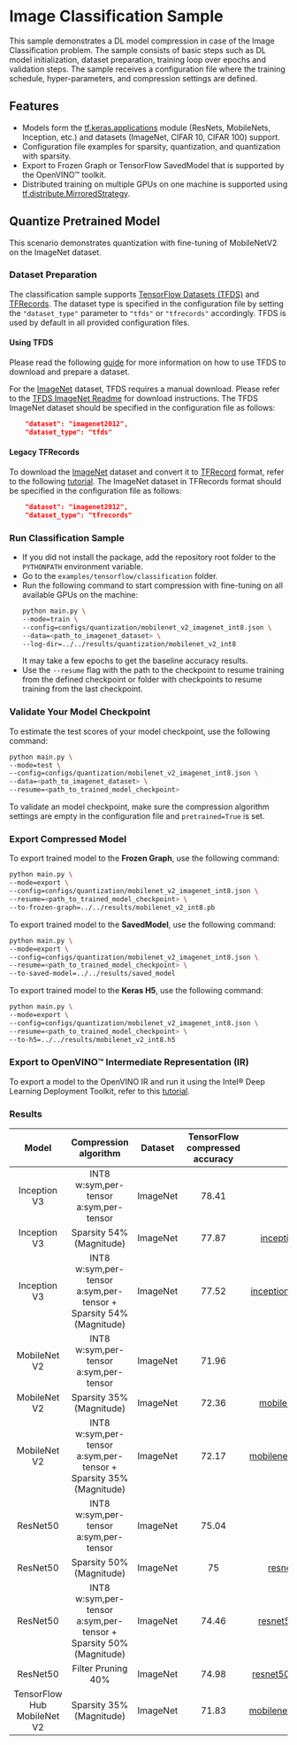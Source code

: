 # Image Classification Sample

This sample demonstrates a DL model compression in case of the Image Classification problem. The sample consists of basic steps such as DL model initialization, dataset preparation, training loop over epochs and validation steps. The sample receives a configuration file where the training schedule, hyper-parameters, and compression settings are defined.

## Features

- Models form the [tf.keras.applications](https://www.tensorflow.org/api_docs/python/tf/keras/applications) module (ResNets, MobileNets, Inception, etc.) and datasets (ImageNet, CIFAR 10, CIFAR 100) support.
- Configuration file examples for sparsity, quantization, and quantization with sparsity.
- Export to Frozen Graph or TensorFlow SavedModel that is supported by the OpenVINO™ toolkit.
- Distributed training on multiple GPUs on one machine is supported using [tf.distribute.MirroredStrategy](https://www.tensorflow.org/api_docs/python/tf/distribute/MirroredStrategy).

## Quantize Pretrained Model

This scenario demonstrates quantization with fine-tuning of MobileNetV2 on the ImageNet dataset.

### Dataset Preparation

The classification sample supports [TensorFlow Datasets (TFDS)](https://www.tensorflow.org/datasets) and [TFRecords](https://www.tensorflow.org/tutorials/load_data/tfrecord).
The dataset type is specified in the configuration file by setting the `"dataset_type"` parameter to `"tfds"` or `"tfrecords"` accordingly. TFDS is used by default in all provided configuration files.

#### Using TFDS

Please read the following [guide](https://www.tensorflow.org/datasets/overview) for more information on how to use TFDS to download and prepare a dataset.

For the [ImageNet](http://www.image-net.org/challenges/LSVRC/2012/) dataset, TFDS requires a manual download. Please refer to the [TFDS ImageNet Readme](https://www.tensorflow.org/datasets/catalog/imagenet2012) for download instructions.
The TFDS ImageNet dataset should be specified in the configuration file as follows:
```json
    "dataset": "imagenet2012",
    "dataset_type": "tfds"
```

#### Legacy TFRecords

To download the [ImageNet](http://www.image-net.org/challenges/LSVRC/2012/) dataset and convert it to [TFRecord](https://www.tensorflow.org/tutorials/load_data/tfrecord) format, refer to the following [tutorial](https://github.com/tensorflow/models/tree/master/research/slim#Data).
The ImageNet dataset in TFRecords format should be specified in the configuration file as follows:
```json
    "dataset": "imagenet2012",
    "dataset_type": "tfrecords"
```

### Run Classification Sample

- If you did not install the package, add the repository root folder to the `PYTHONPATH` environment variable.
- Go to the `examples/tensorflow/classification` folder.
- Run the following command to start compression with fine-tuning on all available GPUs on the machine:
    ```bash
    python main.py \
    --mode=train \
    --config=configs/quantization/mobilenet_v2_imagenet_int8.json \
    --data=<path_to_imagenet_dataset> \
    --log-dir=../../results/quantization/mobilenet_v2_int8
    ```
    It may take a few epochs to get the baseline accuracy results.
- Use the `--resume` flag with the path to the checkpoint to resume training from the defined checkpoint or folder with checkpoints to resume training from the last checkpoint.

### Validate Your Model Checkpoint

To estimate the test scores of your model checkpoint, use the following command:
```bash
python main.py \
--mode=test \
--config=configs/quantization/mobilenet_v2_imagenet_int8.json \
--data=<path_to_imagenet_dataset> \
--resume=<path_to_trained_model_checkpoint>
```
To validate an model checkpoint, make sure the compression algorithm settings are empty in the configuration file and `pretrained=True` is set.

### Export Compressed Model

To export trained model to the **Frozen Graph**, use the following command:
```bash
python main.py \
--mode=export \
--config=configs/quantization/mobilenet_v2_imagenet_int8.json \
--resume=<path_to_trained_model_checkpoint> \
--to-frozen-graph=../../results/mobilenet_v2_int8.pb
```

To export trained model to the **SavedModel**, use the following command:
```bash
python main.py \
--mode=export \
--config=configs/quantization/mobilenet_v2_imagenet_int8.json \
--resume=<path_to_trained_model_checkpoint> \
--to-saved-model=../../results/saved_model
```

To export trained model to the **Keras H5**, use the following command:
```bash
python main.py \
--mode=export \
--config=configs/quantization/mobilenet_v2_imagenet_int8.json \
--resume=<path_to_trained_model_checkpoint> \
--to-h5=../../results/mobilenet_v2_int8.h5
```

### Export to OpenVINO™ Intermediate Representation (IR)

To export a model to the OpenVINO IR and run it using the Intel® Deep Learning Deployment Toolkit, refer to this [tutorial](https://software.intel.com/en-us/openvino-toolkit).

### Results

|**Model**|**Compression algorithm**|**Dataset**|**TensorFlow compressed accuracy**|**NNCF config file**|**TensorFlow checkpoint**|
| :---: | :---: | :---: | :---: | :---: | :---: |
|Inception V3|INT8 w:sym,per-tensor a:sym,per-tensor |ImageNet|78.41|[inception_v3_imagenet_int8.json](configs/quantization/inception_v3_imagenet_int8.json)|[Link](https://storage.openvinotoolkit.org/repositories/nncf/tensorflow/models/develop/inception_v3_int8_w_sym_t_a_sym_t.tar.gz)|
|Inception V3|Sparsity 54% (Magnitude)|ImageNet|77.87|[inception_v3_imagenet_magnitude_sparsity.json](configs/sparsity/inception_v3_imagenet_magnitude_sparsity.json)|[Link](https://storage.openvinotoolkit.org/repositories/nncf/tensorflow/models/develop/inception_v3_sparsity_54.tar.gz)|
|Inception V3|INT8 w:sym,per-tensor a:sym,per-tensor + Sparsity 54% (Magnitude)|ImageNet|77.52|[inception_v3_imagenet_magnitude_sparsity_int8.json](configs/sparsity_quantization/inception_v3_imagenet_magnitude_sparsity_int8.json)|[Link](https://storage.openvinotoolkit.org/repositories/nncf/tensorflow/models/develop/inception_v3_int8_w_sym_t_a_sym_t_sparsity_54.tar.gz)|
|MobileNet V2|INT8 w:sym,per-tensor a:sym,per-tensor |ImageNet|71.96|[mobilenet_v2_imagenet_int8.json](configs/quantization/mobilenet_v2_imagenet_int8.json)|[Link](https://storage.openvinotoolkit.org/repositories/nncf/tensorflow/models/develop/mobilenet_v2_int8_w_sym_t_a_sym_t.tar.gz)|
|MobileNet V2|Sparsity 35% (Magnitude)|ImageNet|72.36|[mobilenet_v2_imagenet_magnitude_sparsity.json](configs/sparsity/mobilenet_v2_imagenet_magnitude_sparsity.json)|[Link](https://storage.openvinotoolkit.org/repositories/nncf/tensorflow/models/develop/mobilenet_v2_sparsity_35.tar.gz)|
|MobileNet V2|INT8 w:sym,per-tensor a:sym,per-tensor + Sparsity 35% (Magnitude)|ImageNet|72.17|[mobilenet_v2_imagenet_magnitude_sparsity_int8.json](configs/sparsity_quantization/mobilenet_v2_imagenet_magnitude_sparsity_int8.json)|[Link](https://storage.openvinotoolkit.org/repositories/nncf/tensorflow/models/develop/mobilenet_v2_int8_w_sym_t_a_sym_t_sparsity_35.tar.gz)|
|ResNet50|INT8 w:sym,per-tensor a:sym,per-tensor|ImageNet|75.04|[resnet50_imagenet_int8.json](configs/quantization/resnet50_imagenet_int8.json)|[Link](https://storage.openvinotoolkit.org/repositories/nncf/tensorflow/models/develop/resnet50_int8_w_sym_t_a_sym_t.tar.gz)|
|ResNet50|Sparsity 50% (Magnitude)|ImageNet|75|[resnet50_imagenet_magnitude_sparsity.json](configs/sparsity/resnet50_imagenet_magnitude_sparsity.json)|[Link](https://storage.openvinotoolkit.org/repositories/nncf/tensorflow/models/develop/resnet50_sparsity_50.tar.gz)|
|ResNet50|INT8 w:sym,per-tensor a:sym,per-tensor + Sparsity 50% (Magnitude)|ImageNet|74.46|[resnet50_imagenet_magnitude_sparsity_int8.json](configs/sparsity_quantization/resnet50_imagenet_magnitude_sparsity_int8.json)|[Link](https://storage.openvinotoolkit.org/repositories/nncf/tensorflow/models/develop/resnet50_int8_w_sym_t_a_sym_t_sparsity_50.tar.gz)|
|ResNet50|Filter Pruning 40%|ImageNet|74.98|[resnet50_imagenet_pruning_geometric_median.json](configs/pruning/resnet50_imagenet_pruning_geometric_median.json)|[Link](https://storage.openvinotoolkit.org/repositories/nncf/tensorflow/models/develop/resnet50_pruning_40.tar.gz)|
|TensorFlow Hub MobileNet V2|Sparsity 35% (Magnitude)|ImageNet|71.83|[mobilenet_v2_hub_imagenet_magnitude_sparsity.json](configs/sparsity/mobilenet_v2_hub_imagenet_magnitude_sparsity.json)|[Link](https://storage.openvinotoolkit.org/repositories/nncf/tensorflow/models/develop/tf1_mobilenet_v2_1.0_224_s0.35.tar.gz)|
